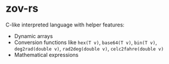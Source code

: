 # zov-rs

C-like interpreted language with helper features:
 - Dynamic arrays
 - Conversion functions like `hex(T v)`, `base64(T v)`, `bin(T v)`, `deg2rad(double v)`, `rad2deg(double v)`, `celc2fahre(double v)`
 - Mathematical expressions
